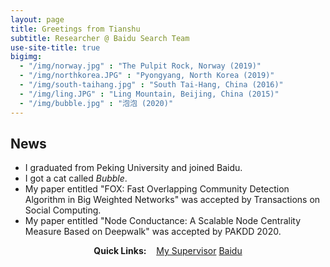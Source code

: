 ```yaml
---
layout: page
title: Greetings from Tianshu
subtitle: Researcher @ Baidu Search Team
use-site-title: true
bigimg:
  - "/img/norway.jpg" : "The Pulpit Rock, Norway (2019)"
  - "/img/northkorea.JPG" : "Pyongyang, North Korea (2019)"
  - "/img/south-taihang.jpg" : "South Tai-Hang, China (2016)"
  - "/img/ling.JPG" : "Ling Mountain, Beijing, China (2015)"
  - "/img/bubble.jpg" : "泡泡 (2020)"
---
```

## News
- I graduated from Peking University and joined Baidu.
- I got a cat called *Bubble*.
- My paper entitled "FOX: Fast Overlapping Community Detection Algorithm in Big Weighted Networks" was accepted by Transactions on Social Computing.
- My paper entitled "Node Conductance: A Scalable Node Centrality Measure Based on Deepwalk" was accepted by PAKDD 2020.

<div style="text-align:center">
<strong>Quick Links:</strong> &nbsp;&nbsp; 
<a href="http://www.cis.pku.edu.cn/info/1084/1273.htm" role="button" class="btn btn-primary">My Supervisor</a> 
<a href="https://www.baidu.com/" role="button" class="btn btn-primary">Baidu</a> 
</div>